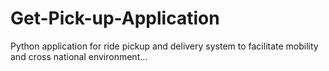 # Get-Pick-up-Application
Python application for ride pickup and delivery system to facilitate mobility and cross national environment...
